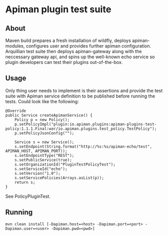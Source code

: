 # Apiman plugin test suite

## About
Maven build prepares a fresh installation of wildfly, deploys apiman-modules, configures user and provides further apiman configuration.
Arquillian test suite then deploys apiman-gateway along with the neccessary gateway api, and spins up the well-known echo service so plugin developers can test their plugins out-of-the-box.

## Usage
Only thing user needs to implement is their assertions and provide the test suite with Apiman service definition to be published before running the tests. Could look like the following:

	@Override
	public Service createApimanService() {
		Policy p = new Policy();
		p.setPolicyImpl("plugin:io.apiman.plugins:apiman-plugins-test-policy:1.1.1.Final:war/io.apiman.plugins.test_policy.TestPolicy");
		p.setPolicyJsonConfig("");

		Service s = new Service();
		s.setEndpoint(String.format("http://%s:%s/apiman-echo/test", APIMAN_HOST, APIMAN_PORT));
		s.setEndpointType("REST");
		s.setPublicService(true);
		s.setOrganizationId("PluginTestPolicyTest");
		s.setServiceId("echo");
		s.setVersion("1.0");
		s.setServicePolicies(Arrays.asList(p));
		return s;
	}

See PolicyPluginTest.

## Running
	mvn clean install [-Dapiman.host=<host> -Dapiman.port=<port> -Dapiman.user=<user> -Dapiman.pwd=<pwd>]
